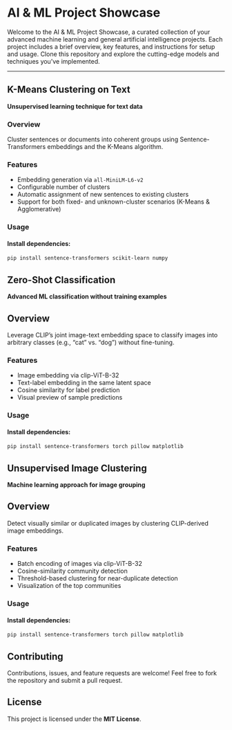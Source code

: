 # AI & ML Project Showcase

Welcome to the AI & ML Project Showcase, a curated collection of your advanced machine learning and general artificial intelligence projects. Each project includes a brief overview, key features, and instructions for setup and usage. Clone this repository and explore the cutting-edge models and techniques you’ve implemented.

---

## K-Means Clustering on Text

**Unsupervised learning technique for text data**

### Overview

Cluster sentences or documents into coherent groups using Sentence-Transformers embeddings and the K-Means algorithm.

### Features

- Embedding generation via `all-MiniLM-L6-v2`
- Configurable number of clusters
- Automatic assignment of new sentences to existing clusters
- Support for both fixed- and unknown-cluster scenarios (K-Means & Agglomerative)

### Usage

#### Install dependencies:

```bash
pip install sentence-transformers scikit-learn numpy
```
## Zero-Shot Classification
**Advanced ML classification without training examples**

## Overview
Leverage CLIP’s joint image-text embedding space to classify images into arbitrary classes (e.g., “cat” vs. “dog”) without fine-tuning.

### Features
- Image embedding via clip-ViT-B-32
- Text-label embedding in the same latent space
- Cosine similarity for label prediction
- Visual preview of sample predictions
### Usage

#### Install dependencies:

```bash
pip install sentence-transformers torch pillow matplotlib
```
## Unsupervised Image Clustering
**Machine learning approach for image grouping**

## Overview
Detect visually similar or duplicated images by clustering CLIP-derived image embeddings.

### Features
- Batch encoding of images via clip-ViT-B-32
- Cosine-similarity community detection
- Threshold-based clustering for near-duplicate detection
- Visualization of the top communities
### Usage

#### Install dependencies:

```bash
pip install sentence-transformers torch pillow matplotlib
```
## Contributing
Contributions, issues, and feature requests are welcome!
Feel free to fork the repository and submit a pull request.

## License
This project is licensed under the **MIT License**.
